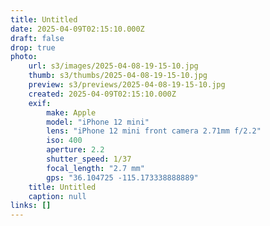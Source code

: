 ```yaml
---
title: Untitled
date: 2025-04-09T02:15:10.000Z
draft: false
drop: true
photo:
    url: s3/images/2025-04-08-19-15-10.jpg
    thumb: s3/thumbs/2025-04-08-19-15-10.jpg
    preview: s3/previews/2025-04-08-19-15-10.jpg
    created: 2025-04-09T02:15:10.000Z
    exif:
        make: Apple
        model: "iPhone 12 mini"
        lens: "iPhone 12 mini front camera 2.71mm f/2.2"
        iso: 400
        aperture: 2.2
        shutter_speed: 1/37
        focal_length: "2.7 mm"
        gps: "36.104725 -115.173338888889"
    title: Untitled
    caption: null
links: []
---
```

